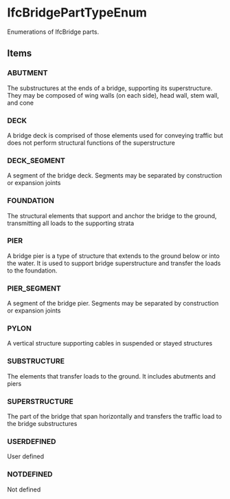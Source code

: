 # IfcBridgePartTypeEnum

Enumerations of IfcBridge parts.
<!-- end of short definition -->


## Items

### ABUTMENT
The substructures at the ends of a bridge, supporting its superstructure. They may be composed of wing walls (on each side), head wall, stem wall, and cone

### DECK
A bridge deck is comprised of those elements used for conveying traffic but does not perform structural functions of the superstructure

### DECK_SEGMENT
A segment of the bridge deck. Segments may be separated by construction or expansion joints

### FOUNDATION
The structural elements that support and anchor the bridge to the ground, transmitting all loads to the supporting strata

### PIER
A bridge pier is a type of structure that extends to the ground below or into the water. It is used to support bridge superstructure and transfer the loads to the foundation.

### PIER_SEGMENT
A segment of the bridge pier. Segments may be separated by construction or expansion joints

### PYLON
A vertical structure supporting cables in suspended or stayed structures

### SUBSTRUCTURE
The elements that transfer loads to the ground. It includes abutments and piers

### SUPERSTRUCTURE
The part of the bridge that span horizontally and transfers the traffic load to the bridge substructures

### USERDEFINED
User defined

### NOTDEFINED
Not defined